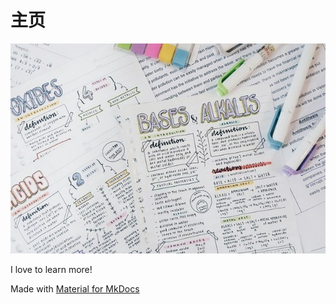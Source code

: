 # 主页

![](./index.jpeg)

<span class="new-span">I love to learn more!</span>

Made with [Material for MkDocs](https://squidfunk.github.io/mkdocs-material/)
